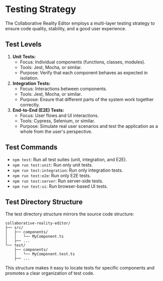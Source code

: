 # Testing Strategy

The Collaborative Reality Editor employs a multi-layer testing strategy to ensure code quality, stability, and a good user experience.

## Test Levels

1. **Unit Tests:**
    *   Focus: Individual components (functions, classes, modules).
    *   Tools: Jest, Mocha, or similar.
    *   Purpose: Verify that each component behaves as expected in isolation.
2. **Integration Tests:**
    *   Focus: Interactions between components.
    *   Tools: Jest, Mocha, or similar.
    *   Purpose: Ensure that different parts of the system work together correctly.
3. **End-to-End (E2E) Tests:**
    *   Focus: User flows and UI interactions.
    *   Tools: Cypress, Selenium, or similar.
    *   Purpose: Simulate real user scenarios and test the application as a whole from the user's perspective.

## Test Commands

*   `npm test`: Run all test suites (unit, integration, and E2E).
*   `npm run test:unit`: Run only unit tests.
*   `npm run test:integration`: Run only integration tests.
*   `npm run test:e2e`: Run only E2E tests.
*   `npm run test:server`: Run server-side tests.
*   `npm run test:ui`: Run browser-based UI tests.

## Test Directory Structure

The test directory structure mirrors the source code structure:

```
collaborative-reality-editor/
├── src/
│   ├── components/
│   │   └── MyComponent.ts
│   ├── ...
└── test/
    ├── components/
    │   └── MyComponent.test.ts
    ├── ...
```

This structure makes it easy to locate tests for specific components and promotes a clear organization of test code.
